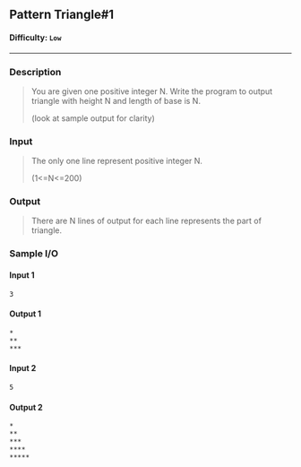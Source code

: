 ## Pattern Triangle#1    

#### Difficulty: `Low`

- - -

### Description

> You are given one positive integer N. Write the program to output triangle with height N and length of base is N.
>
> (look at sample output for clarity)

### Input

>The only one line represent positive integer N.
>
>(1<=N<=200)

### Output

> There are N lines of output for each line represents the part of triangle. 

### Sample I/O

#### Input 1

```
3
```

#### Output 1

```
*
**
***
```



#### Input 2

```
5
```

#### Output 2

```
*
**
***
****
*****
```

